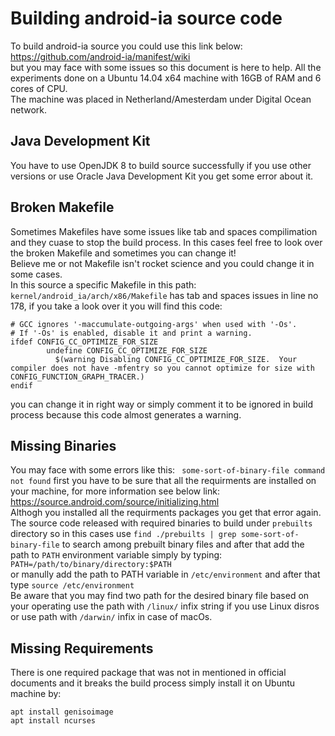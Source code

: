 # Building android-ia source code
To build android-ia source you could use this link below:  
https://github.com/android-ia/manifest/wiki  
but you may face with some issues so this document is here to help.
All the experiments done on a Ubuntu 14.04 x64 machine with 16GB of RAM and 6 cores of CPU.  
The machine was placed in Netherland/Amesterdam under Digital Ocean network.  

## Java Development Kit
You have to use OpenJDK 8 to build source successfully if you use other versions or use Oracle Java Development Kit you get some error about it.

## Broken Makefile
Sometimes Makefiles have some issues like tab and spaces compilimation and they cuase to stop the build process.
In this cases feel free to look over the broken Makefile and sometimes you can change it!  
Believe me or not Makefile isn't rocket science and you could change it in some cases.  
In this source a specific Makefile in this path:  
```kernel/android_ia/arch/x86/Makefile```
has tab and spaces issues in line no 178, if you take a look over it you will find this code:    
```
# GCC ignores '-maccumulate-outgoing-args' when used with '-Os'.
# If '-Os' is enabled, disable it and print a warning.
ifdef CONFIG_CC_OPTIMIZE_FOR_SIZE
        undefine CONFIG_CC_OPTIMIZE_FOR_SIZE
          $(warning Disabling CONFIG_CC_OPTIMIZE_FOR_SIZE.  Your compiler does not have -mfentry so you cannot optimize for size with CONFIG_FUNCTION_GRAPH_TRACER.)
endif
```
you can change it in right way or simply comment it to be ignored in build process because this code almost generates a warning.

## Missing Binaries
You may face with some errors like this:
``` some-sort-of-binary-file command not found```
first you have to be sure that all the requirments are installed on your machine, for more information see below link:  
https://source.android.com/source/initializing.html  
Althogh you installed all the requirments packages you get that error again.  
The source code released with required binaries to build under `prebuilts` directory so in this cases use `find ./prebuilts | grep some-sort-of-binary-file` to search among prebuilt binary files and after that add the path to `PATH` environment variable simply by typing:  
``` PATH=/path/to/binary/directory:$PATH ```  
or manully add the path to PATH variable in `/etc/environment` and after that type `source /etc/environment`  
Be aware that you may find two path for the desired binary file based on your operating use the path with `/linux/` infix string if you use Linux disros or use path with `/darwin/` infix in case of macOs.  


## Missing Requirements
There is one required package that was not in mentioned in official documents and it breaks the build process simply install it on Ubuntu machine by: 
```
apt install genisoimage
apt install ncurses
```

